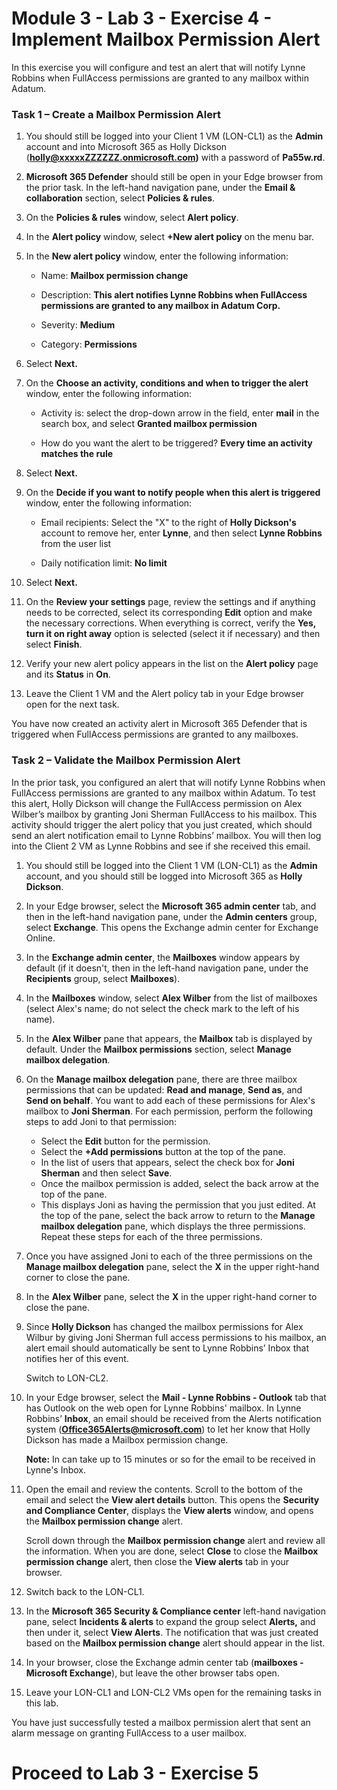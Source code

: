 # Module 3 - Lab 3 - Exercise 4 - Implement Mailbox Permission Alert


In this exercise you will configure and test an alert that will notify Lynne Robbins when FullAccess permissions are granted to any mailbox within Adatum.

### Task 1 – Create a Mailbox Permission Alert

1. You should still be logged into your Client 1 VM (LON-CL1) as the **Admin** account and into Microsoft 365 as Holly Dickson (**holly@xxxxxZZZZZZ.onmicrosoft.com)** with a password of **Pa55w.rd**. 

2. **Microsoft 365 Defender** should still be open in your Edge browser from the prior task. In the left-hand navigation pane, under the **Email & collaboration** section, select **Policies & rules**. 

3. On the **Policies & rules** window, select **Alert policy**.

4. In the **Alert policy** window, select **+New alert policy** on the menu bar.

5. In the **New alert policy** window, enter the following information:

	- Name: **Mailbox permission change**

	- Description: **This alert notifies Lynne Robbins when FullAccess permissions are granted to any mailbox in Adatum Corp.**

	- Severity: **Medium**

	- Category: **Permissions**

6. Select **Next.**

7. On the **Choose an activity, conditions and when to trigger the alert** window, enter the following information:

	- Activity is: select the drop-down arrow in the field, enter **mail** in the search box, and select **Granted mailbox permission**

	- How do you want the alert to be triggered? **Every time an activity matches the rule**

8. Select **Next.**

9. On the **Decide if you want to notify people when this alert is triggered** window, enter the following information:

	- Email recipients: Select the "X" to the right of **Holly Dickson's** account to remove her, enter **Lynne**, and then select **Lynne Robbins** from the user list

	- Daily notification limit: **No limit**

10. Select **Next.**

11. On the **Review your settings** page, review the settings and if anything needs to be corrected, select its corresponding **Edit** option and make the necessary corrections. When everything is correct, verify the **Yes, turn it on right away** option is selected (select it if necessary) and then select **Finish**.

12. Verify your new alert policy appears in the list on the **Alert policy** page and its **Status** in **On**.

13. Leave the Client 1 VM and the Alert policy tab in your Edge browser open for the next task.

You have now created an activity alert in Microsoft 365 Defender that is triggered when FullAccess permissions are granted to any mailboxes.


### Task 2 – Validate the Mailbox Permission Alert

In the prior task, you configured an alert that will notify Lynne Robbins when FullAccess permissions are granted to any mailbox within Adatum. To test this alert, Holly Dickson will change the FullAccess permission on Alex Wilber’s mailbox by granting Joni Sherman FullAccess to his mailbox. This activity should trigger the alert policy that you just created, which should send an alert notification email to Lynne Robbins’ mailbox. You will then log into the Client 2 VM as Lynne Robbins and see if she received this email. 

1. You should still be logged into the Client 1 VM (LON-CL1) as the **Admin** account, and you should still be logged into Microsoft 365 as **Holly Dickson**. 

2. In your Edge browser, select the **Microsoft 365 admin center** tab, and then in the left-hand navigation pane, under the **Admin centers** group, select **Exchange**. This opens the Exchange admin center for Exchange Online.

3. In the **Exchange admin center**, the **Mailboxes** window appears by default (if it doesn't, then in the left-hand navigation pane, under the **Recipients** group, select **Mailboxes**). 

4. In the **Mailboxes** window, select **Alex Wilber** from the list of mailboxes (select Alex's name; do not select the check mark to the left of his name).

5. In the **Alex Wilber** pane that appears, the **Mailbox** tab is displayed by default. Under the **Mailbox permissions** section, select **Manage mailbox delegation**.

6. On the **Manage mailbox delegation** pane, there are three mailbox permissions that can be updated: **Read and manage**, **Send as**, and **Send on behalf**. You want to add each of these permissions for Alex's mailbox to **Joni Sherman**. For each permission, perform the following steps to add Joni to that permission: <br/>

	- Select the **Edit** button for the permission. 
	- Select the **+Add permissions** button at the top of the pane.
	- In the list of users that appears, select the check box for **Joni Sherman** and then select **Save**.
	- Once the mailbox permission is added, select the back arrow at the top of the pane. 
	- This displays Joni as having the permission that you just edited. At the top of the pane, select the back arrow to return to the **Manage mailbox delegation** pane, which displays the three permissions. Repeat these steps for each of the three permissions. 

7. Once you have assigned Joni to each of the three permissions on the **Manage mailbox delegation** pane, select the **X** in the upper right-hand corner to close the pane. 

8. In the **Alex Wilber** pane, select the **X** in the upper right-hand corner to close the pane. 

9. Since **Holly Dickson** has changed the mailbox permissions for Alex Wilbur by giving Joni Sherman full access permissions to his mailbox, an alert email should automatically be sent to Lynne Robbins’ Inbox that notifies her of this event.

	‎Switch to LON-CL2. 

10. In your Edge browser, select the **Mail - Lynne Robbins - Outlook** tab that has Outlook on the web open for Lynne Robbins' mailbox. In Lynne Robbins’ **Inbox**, an email should be received from the Alerts notification system (**Office365Alerts@microsoft.com**) to let her know that Holly Dickson has made a Mailbox permission change. <br/>

	**Note:** In can take up to 15 minutes or so for the email to be received in Lynne's Inbox. 

11. Open the email and review the contents. Scroll to the bottom of the email and select the **View alert details** button. This opens the **Security and Compliance Center**, displays the **View alerts** window, and opens the **Mailbox permission change** alert. <br/>

	Scroll down through the **Mailbox permission change** alert and review all the information. When you are done, select **Close** to close the **Mailbox permission change** alert, then close the **View alerts** tab in your browser.

12. Switch back to the LON-CL1.

13. In the **Microsoft 365 Security &amp; Compliance center** left-hand navigation pane, select **Incidents & alerts** to expand the group select **Alerts,** and then under it, select **View Alerts**. The notification that was just created based on the **Mailbox permission change** alert should appear in the list.

14. In your browser, close the Exchange admin center tab (**mailboxes - Microsoft Exchange**), but leave the other browser tabs open.

15. Leave your LON-CL1 and LON-CL2 VMs open for the remaining tasks in this lab.

You have just successfully tested a mailbox permission alert that sent an alarm message on granting FullAccess to a user mailbox.

# Proceed to Lab 3 - Exercise 5
